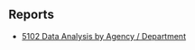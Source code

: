 ## Reports

- [5102 Data Analysis by Agency / Department](https://cawaterboarddatacenter.github.io/ca-state-workforce-data/06_reports/workforce_metrics_5102.html)
